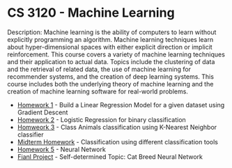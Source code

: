 # CS 3120 - Machine Learning

Description: Machine learning is the ability of computers to learn without explicitly programming an algorithm. Machine learning techniques learn about hyper-dimensional spaces with either explicit direction or implicit reinforcement. This course covers a variety of machine learning techniques and their application to actual data. Topics include the clustering of data and the retrieval of related data, the use of machine learning for recommender systems, and the creation of deep learning systems. This course includes both the underlying theory of machine learning and the creation of machine learning software for real-world problems.

- [Homework 1](HW1) - Build a Linear Regression Model for a given dataset using Gradient Descent
- [Homework 2](HW2) - Logistic Regression for binary classification
- [Homweork 3](HW3) - Class Animals classification using K-Nearest Neighbor classifier
- [Midterm Homework](Midtern%20HW) - Classification using different classification tools
- [Homework 5](HW5) - Neural Network
- [Fianl Project](Final%20Project) - Self-determined Topic: Cat Breed Neural Network

